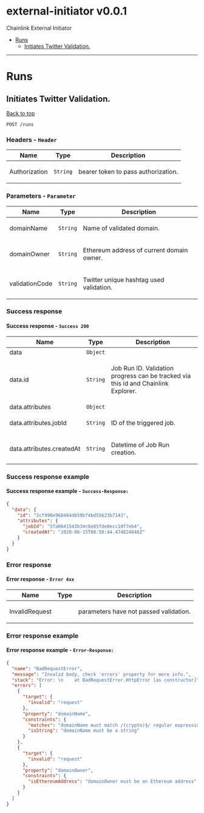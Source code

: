 <a name="top"></a>

# external-initiator v0.0.1

Chainlink External Initiator

- [Runs](#Runs)
  - [Initiates Twitter Validation.](#Initiates-Twitter-Validation.)

---

# <a name='Runs'></a> Runs

## <a name='Initiates-Twitter-Validation.'></a> Initiates Twitter Validation.

[Back to top](#top)

```
POST /runs
```

### Headers - `Header`

| Name          | Type     | Description                                |
| ------------- | -------- | ------------------------------------------ |
| Authorization | `String` | <p>bearer token to pass authorization.</p> |

### Parameters - `Parameter`

| Name           | Type     | Description                                      |
| -------------- | -------- | ------------------------------------------------ |
| domainName     | `String` | <p>Name of validated domain.</p>                 |
| domainOwner    | `String` | <p>Ethereum address of current domain owner.</p> |
| validationCode | `String` | <p>Twitter unique hashtag used validation.</p>   |

### Success response

#### Success response - `Success 200`

| Name                      | Type     | Description                                                                               |
| ------------------------- | -------- | ----------------------------------------------------------------------------------------- |
| data                      | `Object` |                                                                                           |
| data.id                   | `String` | <p>Job Run ID. Validation progress can be tracked via this id and Chainlink Explorer.</p> |
| data.attributes           | `Object` |                                                                                           |
| data.attributes.jobId     | `String` | <p>ID of the triggered job.</p>                                                           |
| data.attributes.createdAt | `String` | <p>Datetime of Job Run creation.</p>                                                      |

### Success response example

#### Success response example - `Success-Response:`

```json
{
  "data": {
    "id": "2cf990e968484d659bf4bd55623b7143",
    "attributes": {
      "jobId": "5fa0641543b34c8e85fde0ecc10f7eb4",
      "createdAt": "2020-06-15T08:50:44.474824646Z"
    }
  }
}
```

### Error response

#### Error response - `Error 4xx`

| Name           | Type | Description                                   |
| -------------- | ---- | --------------------------------------------- |
| InvalidRequest |      | <p>parameters have not passed validation.</p> |

### Error response example

#### Error response example - `Error-Response:`

```json
{
  "name": "BadRequestError",
  "message": "Invalid body, check 'errors' property for more info.",
  "stack": "Error: \n    at BadRequestError.HttpError [as constructor]",
  "errors": [
    {
      "target": {
        "invalid": "request"
      },
      "property": "domainName",
      "constraints": {
        "matches": "domainName must match /(crypto)$/ regular expression",
        "isString": "domainName must be a string"
      }
    },
    {
      "target": {
        "invalid": "request"
      },
      "property": "domainOwner",
      "constraints": {
        "isEthereumAddress": "domainOwner must be an Ethereum address"
      }
    }
  ]
}
```
